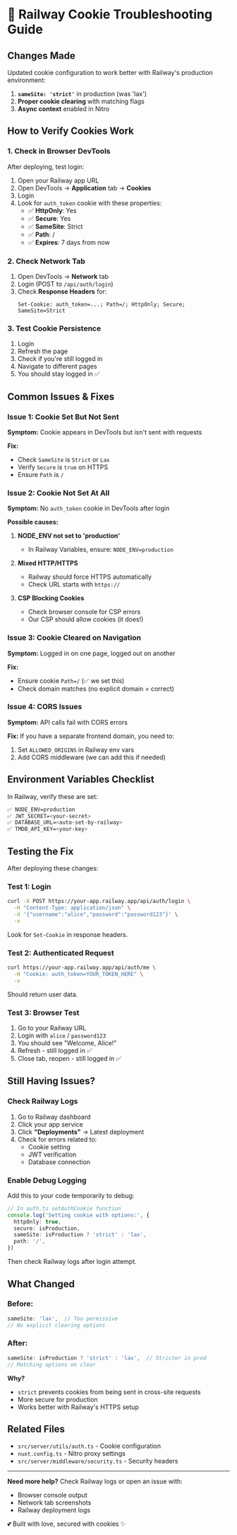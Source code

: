 # 🍪 Railway Cookie Troubleshooting Guide

## Changes Made

Updated cookie configuration to work better with Railway's production environment:

1. **`sameSite: 'strict'`** in production (was 'lax')
2. **Proper cookie clearing** with matching flags
3. **Async context** enabled in Nitro

## How to Verify Cookies Work

### 1. Check in Browser DevTools

After deploying, test login:

1. Open your Railway app URL
2. Open DevTools → **Application** tab → **Cookies**
3. Login
4. Look for `auth_token` cookie with these properties:
   - ✅ **HttpOnly**: Yes
   - ✅ **Secure**: Yes
   - ✅ **SameSite**: Strict
   - ✅ **Path**: /
   - ✅ **Expires**: 7 days from now

### 2. Check Network Tab

1. Open DevTools → **Network** tab
2. Login (POST to `/api/auth/login`)
3. Check **Response Headers** for:
   ```
   Set-Cookie: auth_token=...; Path=/; HttpOnly; Secure; SameSite=Strict
   ```

### 3. Test Cookie Persistence

1. Login
2. Refresh the page
3. Check if you're still logged in
4. Navigate to different pages
5. You should stay logged in ✅

## Common Issues & Fixes

### Issue 1: Cookie Set But Not Sent

**Symptom:** Cookie appears in DevTools but isn't sent with requests

**Fix:** 
- Check `SameSite` is `Strict` or `Lax`
- Verify `Secure` is `true` on HTTPS
- Ensure `Path` is `/`

### Issue 2: Cookie Not Set At All

**Symptom:** No `auth_token` cookie in DevTools after login

**Possible causes:**
1. **NODE_ENV not set to 'production'**
   - In Railway Variables, ensure: `NODE_ENV=production`

2. **Mixed HTTP/HTTPS**
   - Railway should force HTTPS automatically
   - Check URL starts with `https://`

3. **CSP Blocking Cookies**
   - Check browser console for CSP errors
   - Our CSP should allow cookies (it does!)

### Issue 3: Cookie Cleared on Navigation

**Symptom:** Logged in on one page, logged out on another

**Fix:**
- Ensure cookie `Path=/` (✅ we set this)
- Check domain matches (no explicit domain = correct)

### Issue 4: CORS Issues

**Symptom:** API calls fail with CORS errors

**Fix:**
If you have a separate frontend domain, you need to:
1. Set `ALLOWED_ORIGINS` in Railway env vars
2. Add CORS middleware (we can add this if needed)

## Environment Variables Checklist

In Railway, verify these are set:

```bash
✅ NODE_ENV=production
✅ JWT_SECRET=<your-secret>
✅ DATABASE_URL=<auto-set-by-railway>
✅ TMDB_API_KEY=<your-key>
```

## Testing the Fix

After deploying these changes:

### Test 1: Login
```bash
curl -X POST https://your-app.railway.app/api/auth/login \
  -H "Content-Type: application/json" \
  -d '{"username":"alice","password":"password123"}' \
  -v
```

Look for `Set-Cookie` in response headers.

### Test 2: Authenticated Request
```bash
curl https://your-app.railway.app/api/auth/me \
  -H "Cookie: auth_token=YOUR_TOKEN_HERE" \
  -v
```

Should return user data.

### Test 3: Browser Test
1. Go to your Railway URL
2. Login with `alice` / `password123`
3. You should see "Welcome, Alice!"
4. Refresh - still logged in ✅
5. Close tab, reopen - still logged in ✅

## Still Having Issues?

### Check Railway Logs

1. Go to Railway dashboard
2. Click your app service
3. Click **"Deployments"** → Latest deployment
4. Check for errors related to:
   - Cookie setting
   - JWT verification
   - Database connection

### Enable Debug Logging

Add this to your code temporarily to debug:

```typescript
// In auth.ts setAuthCookie function
console.log('Setting cookie with options:', {
  httpOnly: true,
  secure: isProduction,
  sameSite: isProduction ? 'strict' : 'lax',
  path: '/',
})
```

Then check Railway logs after login attempt.

## What Changed

### Before:
```typescript
sameSite: 'lax',  // Too permissive
// No explicit clearing options
```

### After:
```typescript
sameSite: isProduction ? 'strict' : 'lax',  // Stricter in prod
// Matching options on clear
```

**Why?**
- `strict` prevents cookies from being sent in cross-site requests
- More secure for production
- Works better with Railway's HTTPS setup

## Related Files

- `src/server/utils/auth.ts` - Cookie configuration
- `nuxt.config.ts` - Nitro proxy settings
- `src/server/middleware/security.ts` - Security headers

---

**Need more help?** Check Railway logs or open an issue with:
- Browser console output
- Network tab screenshots
- Railway deployment logs

💕 Built with love, secured with cookies ✨

